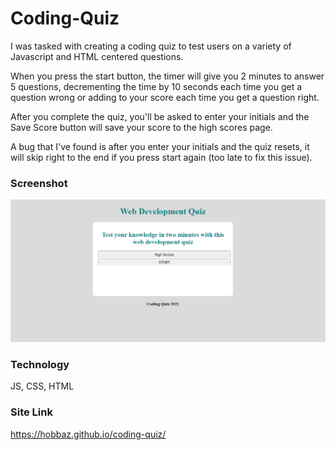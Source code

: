 # Coding-Quiz

I was tasked with creating a coding quiz to test users on a variety of Javascript and HTML centered questions.

When you press the start button, the timer will give you 2 minutes to answer 5 questions, decrementing the time by 10 seconds each time you get a question wrong or adding to your score each time you get a question right.

After you complete the quiz, you'll be asked to enter your initials and the Save Score button will save your score to the high scores page.

A bug that I've found is after you enter your initials and the quiz resets, it will skip right to the end if you press start again (too late to fix this issue).

### Screenshot
![Quiz Website screenshot](./assets/images/screen-cap.png)

### Technology
JS, CSS, HTML

### Site Link
https://hobbaz.github.io/coding-quiz/